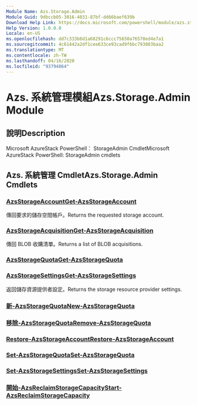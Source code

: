 ```yaml
---
Module Name: Azs.Storage.Admin
Module Guid: 9dbccb05-3016-4031-87bf-dd66baef639b
Download Help Link: https://docs.microsoft.com/powershell/module/azs.storage.admin
Help Version: 1.0.0.0
Locale: en-US
ms.openlocfilehash: dd7c333b6d1a68291c6ccc75650a76570ed4e7a1
ms.sourcegitcommit: 4c61442a2df1cee633ce93cad9f6bc793803baa2
ms.translationtype: MT
ms.contentlocale: zh-TW
ms.lasthandoff: 04/16/2020
ms.locfileid: "93794864"
---
```

# <span data-ttu-id="12d84-101">Azs. 系統管理模組</span><span class="sxs-lookup"><span data-stu-id="12d84-101">Azs.Storage.Admin Module</span></span>
## <span data-ttu-id="12d84-102">說明</span><span class="sxs-lookup"><span data-stu-id="12d84-102">Description</span></span>
<span data-ttu-id="12d84-103">Microsoft AzureStack PowerShell： StorageAdmin Cmdlet</span><span class="sxs-lookup"><span data-stu-id="12d84-103">Microsoft AzureStack PowerShell: StorageAdmin cmdlets</span></span>

## <span data-ttu-id="12d84-104">Azs. 系統管理 Cmdlet</span><span class="sxs-lookup"><span data-stu-id="12d84-104">Azs.Storage.Admin Cmdlets</span></span>
### [<span data-ttu-id="12d84-105">AzsStorageAccount</span><span class="sxs-lookup"><span data-stu-id="12d84-105">Get-AzsStorageAccount</span></span>](Get-AzsStorageAccount.md)
<span data-ttu-id="12d84-106">傳回要求的儲存空間帳戶。</span><span class="sxs-lookup"><span data-stu-id="12d84-106">Returns the requested storage account.</span></span>

### [<span data-ttu-id="12d84-107">AzsStorageAcquisition</span><span class="sxs-lookup"><span data-stu-id="12d84-107">Get-AzsStorageAcquisition</span></span>](Get-AzsStorageAcquisition.md)
<span data-ttu-id="12d84-108">傳回 BLOB 收購清單。</span><span class="sxs-lookup"><span data-stu-id="12d84-108">Returns a list of BLOB acquisitions.</span></span>

### [<span data-ttu-id="12d84-109">AzsStorageQuota</span><span class="sxs-lookup"><span data-stu-id="12d84-109">Get-AzsStorageQuota</span></span>](Get-AzsStorageQuota.md)


### [<span data-ttu-id="12d84-110">AzsStorageSettings</span><span class="sxs-lookup"><span data-stu-id="12d84-110">Get-AzsStorageSettings</span></span>](Get-AzsStorageSettings.md)
<span data-ttu-id="12d84-111">返回儲存資源提供者設定。</span><span class="sxs-lookup"><span data-stu-id="12d84-111">Returns the storage resource provider settings.</span></span>

### [<span data-ttu-id="12d84-112">新-AzsStorageQuota</span><span class="sxs-lookup"><span data-stu-id="12d84-112">New-AzsStorageQuota</span></span>](New-AzsStorageQuota.md)


### [<span data-ttu-id="12d84-113">移除-AzsStorageQuota</span><span class="sxs-lookup"><span data-stu-id="12d84-113">Remove-AzsStorageQuota</span></span>](Remove-AzsStorageQuota.md)


### [<span data-ttu-id="12d84-114">Restore-AzsStorageAccount</span><span class="sxs-lookup"><span data-stu-id="12d84-114">Restore-AzsStorageAccount</span></span>](Restore-AzsStorageAccount.md)


### [<span data-ttu-id="12d84-115">Set-AzsStorageQuota</span><span class="sxs-lookup"><span data-stu-id="12d84-115">Set-AzsStorageQuota</span></span>](Set-AzsStorageQuota.md)


### [<span data-ttu-id="12d84-116">Set-AzsStorageSettings</span><span class="sxs-lookup"><span data-stu-id="12d84-116">Set-AzsStorageSettings</span></span>](Set-AzsStorageSettings.md)


### [<span data-ttu-id="12d84-117">開始-AzsReclaimStorageCapacity</span><span class="sxs-lookup"><span data-stu-id="12d84-117">Start-AzsReclaimStorageCapacity</span></span>](Start-AzsReclaimStorageCapacity.md)



